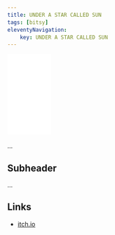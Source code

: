 ```yaml
---
title: UNDER A STAR CALLED SUN
tags: [bitsy]
eleventyNavigation:
	key: UNDER A STAR CALLED SUN
---
```


![image](/img/Emblem_White_100px.png)

...

## Subheader

...

## Links
- [itch.io](https://haraiva.itch.io)